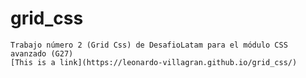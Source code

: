 # grid_css
    Trabajo número 2 (Grid Css) de DesafioLatam para el módulo CSS avanzado (G27)
    [This is a link](https://leonardo-villagran.github.io/grid_css/)
